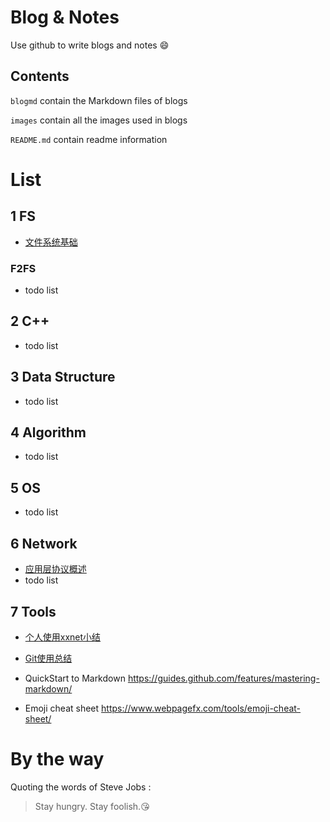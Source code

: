 # Blog & Notes
Use github to write blogs and notes :smile:

## Contents
`blogmd` contain the Markdown files of blogs

`images` contain all the images used in blogs

`README.md` contain readme information

# List
## 1 FS
- [文件系统基础](https://github.com/uniqueyehu/blog/blob/master/blogmd/%E6%96%87%E4%BB%B6%E7%B3%BB%E7%BB%9F%E5%9F%BA%E7%A1%80.md)

### F2FS
- todo list

## 2 C++
- todo list

## 3 Data Structure
- todo list

## 4 Algorithm
- todo list

## 5 OS
- todo list

## 6 Network
- [应用层协议概述](https://github.com/uniqueyehu/blog/blob/master/blogmd/%E5%BA%94%E7%94%A8%E5%B1%82%E5%8D%8F%E8%AE%AE%E6%A6%82%E8%BF%B0.md)
- todo list

## 7 Tools
- [个人使用xxnet小结](https://github.com/uniqueyehu/blog/blob/master/blogmd/xxnet.md)

- [Git使用总结](https://github.com/uniqueyehu/blog/blob/master/blogmd/git.md)

- QuickStart to Markdown
https://guides.github.com/features/mastering-markdown/

- Emoji cheat sheet
https://www.webpagefx.com/tools/emoji-cheat-sheet/

# By the way
Quoting the words of Steve Jobs :
> Stay hungry. Stay foolish.:kissing_heart:
